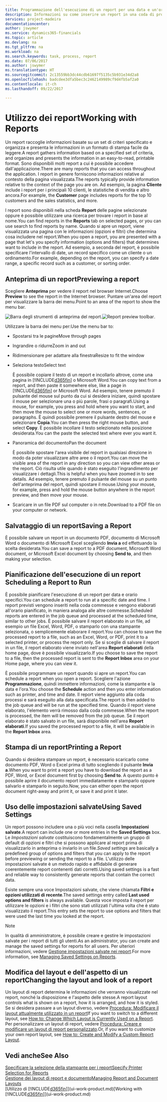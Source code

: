 ```yaml
---
title: Programmazione dell'esecuzione di un report per una data e un'ora specifiche | Documenti Microsoft
description: Informazioni su come inserire un report in una coda di processi e programmare per l'elaborazione per una data e un'ora specifiche.
services: project-madeira
documentationcenter: 
author: jswymer
ms.service: dynamics365-financials
ms.topic: article
ms.devlang: na
ms.tgt_pltfrm: na
ms.workload: na
ms.search.keywords: task, process, report
ms.date: 07/06/2017
ms.author: jswymer
ms.translationtype: HT
ms.sourcegitcommit: 2c13559bb3dc44cdb61697f5135c5b931e34d2a8
ms.openlocfilehash: badcdee3dfa5bec3c2462149989cf9d4fb5af2a0
ms.contentlocale: it-ch
ms.lasthandoff: 09/22/2017

---
```

# <a name="working-with-reports"></a><span data-ttu-id="23fc3-103">Utilizzo dei report</span><span class="sxs-lookup"><span data-stu-id="23fc3-103">Working with Reports</span></span>
<span data-ttu-id="23fc3-104">Un report raccoglie informazioni basate su un set di criteri specificato e organizza e presenta le informazioni in un formato di stampa facile da leggere.</span><span class="sxs-lookup"><span data-stu-id="23fc3-104">A report gathers information based on a specified set of criteria, and organizes and presents the information in an easy-to-read, printable format.</span></span> <span data-ttu-id="23fc3-105">Sono disponibili molti report a cui è possibile accedere dall'applicazione.</span><span class="sxs-lookup"><span data-stu-id="23fc3-105">There are many reports that you can access throughout the application.</span></span> <span data-ttu-id="23fc3-106">I report in genere forniscono informazioni relative al contesto della pagina visualizzata.</span><span class="sxs-lookup"><span data-stu-id="23fc3-106">The reports typically provide information relative to the context of the page you are on.</span></span> <span data-ttu-id="23fc3-107">Ad esempio, la pagina **Cliente** include i report per i principali 10 clienti, le statistiche di vendita e altro ancora.</span><span class="sxs-lookup"><span data-stu-id="23fc3-107">For example, the **Customer** page includes reports for the top 10 customers and the sales statistics, and more.</span></span>

<span data-ttu-id="23fc3-108">I report sono disponibili nella scheda **Report** delle pagine selezionate oppure è possibile utilizzare una ricerca per trovare i report in base al nome.</span><span class="sxs-lookup"><span data-stu-id="23fc3-108">You can find reports in the **Reports** tab on selected pages, or you can use search to find reports by name.</span></span> <span data-ttu-id="23fc3-109">Quando si apre un report, viene visualizzata una pagina con le informazioni (opzioni e filtri) che determina cosa includere nel report.</span><span class="sxs-lookup"><span data-stu-id="23fc3-109">When you open a report, you are presented with a page that let's you specify information (options and filters) that determines want to include in the report.</span></span> <span data-ttu-id="23fc3-110">Ad esempio, a seconda del report, è possibile specificare l'intervallo di date, un record specifico come un cliente o un ordinamento.</span><span class="sxs-lookup"><span data-stu-id="23fc3-110">For example, depending on the report, you can specify a date range, a specific record such as a customer, or sorting order.</span></span>

## <a name="previewing-a-report"></a><span data-ttu-id="23fc3-111">Anteprima di un report</span><span class="sxs-lookup"><span data-stu-id="23fc3-111">Previewing a report</span></span>
<span data-ttu-id="23fc3-112">Scegliere **Anteprima** per vedere il report nel browser Internet.</span><span class="sxs-lookup"><span data-stu-id="23fc3-112">Choose **Preview** to see the report in the Internet browser.</span></span> <span data-ttu-id="23fc3-113">Puntare un'area del report per visualizzare la barra dei menu.</span><span class="sxs-lookup"><span data-stu-id="23fc3-113">Point to an area of the report to show the menu bar.</span></span>  

<span data-ttu-id="23fc3-114">![Barra degli strumenti di anteprima del report](media/report_viewer.png "Barra degli strumenti di anteprima del report").</span><span class="sxs-lookup"><span data-stu-id="23fc3-114">![Report preview toolbar](media/report_viewer.png "Report preview toolbar").</span></span>

<span data-ttu-id="23fc3-115">Utilizzare la barra dei menu per:</span><span class="sxs-lookup"><span data-stu-id="23fc3-115">Use the menu bar to:</span></span>

-   <span data-ttu-id="23fc3-116">Spostarsi tra le pagine</span><span class="sxs-lookup"><span data-stu-id="23fc3-116">Move through pages</span></span>
-   <span data-ttu-id="23fc3-117">Ingrandire o ridurre</span><span class="sxs-lookup"><span data-stu-id="23fc3-117">Zoom in and out</span></span>
-   <span data-ttu-id="23fc3-118">Ridimensionare per adattare alla finestra</span><span class="sxs-lookup"><span data-stu-id="23fc3-118">Resize to fit the window</span></span>
-   <span data-ttu-id="23fc3-119">Seleziona testo</span><span class="sxs-lookup"><span data-stu-id="23fc3-119">Select text</span></span>

    <span data-ttu-id="23fc3-120">È possibile copiare il testo di un report e incollarlo altrove, come una pagina in [!INCLUDE[d365fin](includes/d365fin_md.md)] o Microsoft Word.</span><span class="sxs-lookup"><span data-stu-id="23fc3-120">You can copy text from a report, and then paste it somewhere else, like a page in [!INCLUDE[d365fin](includes/d365fin_md.md)] or Microsoft Word.</span></span>  <span data-ttu-id="23fc3-121">Ad esempio, tenere premuto il pulsante del mouse sul punto da cui si desidera iniziare, quindi spostare il mouse per selezionare una o più parole, frasi o paragrafi.</span><span class="sxs-lookup"><span data-stu-id="23fc3-121">Using a mouse, for example, you press and hold where you want to start, and then move the mouse to select one or more words, sentences, or paragraphs.</span></span> <span data-ttu-id="23fc3-122">È quindi possibile premere il pulsante destro del mouse e selezionare **Copia**.</span><span class="sxs-lookup"><span data-stu-id="23fc3-122">You can then press the right mouse button, and select **Copy**.</span></span> <span data-ttu-id="23fc3-123">È possibile incollare il testo selezionato nella posizione desiderata.</span><span class="sxs-lookup"><span data-stu-id="23fc3-123">You can the paste the selected text where ever you want it.</span></span>
-   <span data-ttu-id="23fc3-124">Panoramica del documento</span><span class="sxs-lookup"><span data-stu-id="23fc3-124">Pan the document</span></span>

    <span data-ttu-id="23fc3-125">È possibile spostare l'area visibile del report in qualsiasi direzione in modo da poter visualizzare altre aree o il report.</span><span class="sxs-lookup"><span data-stu-id="23fc3-125">You can move the visible area of the report in any direction so you can view other areas or the report.</span></span> <span data-ttu-id="23fc3-126">Ciò risulta utile quando è stato eseguito l'ingrandimento per visualizzare i dettagli.</span><span class="sxs-lookup"><span data-stu-id="23fc3-126">This is helpful when you have zoomed in to see details.</span></span>  <span data-ttu-id="23fc3-127">Ad esempio, tenere premuto il pulsante del mouse su un punto dell'anteprima del report, quindi spostare il mouse.</span><span class="sxs-lookup"><span data-stu-id="23fc3-127">Using your mouse, for example, press and hold the mouse button anywhere in the report preview, and then move your mouse.</span></span>

-   <span data-ttu-id="23fc3-128">Scaricare in un file PDF sul computer o in rete.</span><span class="sxs-lookup"><span data-stu-id="23fc3-128">Download to a PDF file on your computer or network.</span></span>


## <a name="saving-a-report"></a><span data-ttu-id="23fc3-129">Salvataggio di un report</span><span class="sxs-lookup"><span data-stu-id="23fc3-129">Saving a Report</span></span>
<span data-ttu-id="23fc3-130">È possibile salvare un report in un documento PDF, documento di Microsoft Word o documento di Microsoft Excel scegliendo **Invia a** ed effettuando la scelta desiderata.</span><span class="sxs-lookup"><span data-stu-id="23fc3-130">You can save a report to a PDF document, Microsoft Word document, or Microsoft Excel document by choosing **Send to**, and then making your selection.</span></span> 

## <span data-ttu-id="23fc3-131"><a name="ScheduleReport"></a> Pianificazione dell'esecuzione di un report</span><span class="sxs-lookup"><span data-stu-id="23fc3-131"><a name="ScheduleReport"></a> Scheduling a Report to Run</span></span>
<span data-ttu-id="23fc3-132">È possibile pianificare l'esecuzione di un report per data e orario specifici.</span><span class="sxs-lookup"><span data-stu-id="23fc3-132">You can schedule a report to run at a specific date and time.</span></span> <span data-ttu-id="23fc3-133">I report previsti vengono inseriti nella coda commesse e vengono elaborati all'orario pianificato, in maniera analoga alle altre commesse.</span><span class="sxs-lookup"><span data-stu-id="23fc3-133">Scheduled reports are entered in the job queue and processed at the scheduled time, similar to other jobs.</span></span> <span data-ttu-id="23fc3-134">È possibile salvare il report elaborato in un file, ad esempio un file Excel, Word, PDF, o stamparlo con una stampante selezionata, o semplicemente elaborare il report.</span><span class="sxs-lookup"><span data-stu-id="23fc3-134">You can choose to save the processed report to a file, such as an Excel, Word, or PDF, print it to a selected printer, or process the report only.</span></span> <span data-ttu-id="23fc3-135">Se si sceglie di salvare il report in un file, il report elaborato viene inviato nell'area **Report elaborati** della home page, dove è possibile visualizzarlo.</span><span class="sxs-lookup"><span data-stu-id="23fc3-135">If you choose to save the report to a file, then the processed report is sent to the **Report Inbox** area on your Home page, where you can view it.</span></span>

<span data-ttu-id="23fc3-136">È possibile programmare un report quando si apre un report.</span><span class="sxs-lookup"><span data-stu-id="23fc3-136">You can schedule a report when you open a report.</span></span> <span data-ttu-id="23fc3-137">Scegliere l'azione **Programmazione**, quindi immettere informazioni, come la stampante e la data e l'ora.</span><span class="sxs-lookup"><span data-stu-id="23fc3-137">You choose the **Schedule** action and then you enter information such as printer, and time and date.</span></span> <span data-ttu-id="23fc3-138">Il report viene aggiunto alla coda processi e sarà eseguito alla data specificata.</span><span class="sxs-lookup"><span data-stu-id="23fc3-138">The report is then added to the job queue and will be run at the specified time.</span></span> <span data-ttu-id="23fc3-139">Quando il report viene elaborato, l'elemento verrà rimosso dalla coda commesse.</span><span class="sxs-lookup"><span data-stu-id="23fc3-139">When the report is processed, the item will be removed from the job queue.</span></span> <span data-ttu-id="23fc3-140">Se il report elaborato è stato salvato in un file, sarà disponibile nell'area **Report elaborati**.</span><span class="sxs-lookup"><span data-stu-id="23fc3-140">If you saved the processed report to a file, it will be available in the **Report Inbox** area.</span></span>

## <span data-ttu-id="23fc3-141"><a name="PrintReport"></a>Stampa di un report</span><span class="sxs-lookup"><span data-stu-id="23fc3-141"><a name="PrintReport"></a>Printing a Report</span></span>
<span data-ttu-id="23fc3-142">Quando si desidera stampare un report, è necessario scaricarlo come documento PDF, Word o Excel prima di tutto scegliendo il pulsante **Invia a**.</span><span class="sxs-lookup"><span data-stu-id="23fc3-142">When you want to print a report you have to download the report as a PDF, Word, or Excel document first by choosing **Send to**.</span></span> <span data-ttu-id="23fc3-143">A questo punto è possibile aprire il documento report immediatamente e stamparlo oppure salvarlo e stamparlo in seguito.</span><span class="sxs-lookup"><span data-stu-id="23fc3-143">Now, you can either open the report document right-away and print it, or save it and print it later.</span></span>

## <a name="using-saved-settings"></a><span data-ttu-id="23fc3-144">Uso delle impostazioni salvate</span><span class="sxs-lookup"><span data-stu-id="23fc3-144">Using Saved Settings</span></span>
<span data-ttu-id="23fc3-145">Un report possono includere una o più voci nella casella **Impostazioni salvate**.</span><span class="sxs-lookup"><span data-stu-id="23fc3-145">A report can include one or more entries in the **Saved Settings** box.</span></span> <span data-ttu-id="23fc3-146">Le *Impostazioni salvate* costituiscono fondamentalmente un gruppo di default di opzioni e filtri che si possono applicare al report prima di visualizzarlo in anteprima o inviarlo in un file.</span><span class="sxs-lookup"><span data-stu-id="23fc3-146">*Saved settings* are basically a predefined group of options and filters that you can apply to the report before previewing or sending the report to a file.</span></span> <span data-ttu-id="23fc3-147">L'utilizzo delle impostazioni salvate è un metodo rapido e affidabile di generare coerentemente report contenenti dati corretti.</span><span class="sxs-lookup"><span data-stu-id="23fc3-147">Using saved settings is a fast and reliable way to consistently generate reports that contain the correct data.</span></span>

<span data-ttu-id="23fc3-148">Esiste sempre una voce Impostazioni salvate, che viene chiamata **Filtri e opzioni utilizzati di recente**.</span><span class="sxs-lookup"><span data-stu-id="23fc3-148">The saved settings entry called **Last used options and filters** is always available.</span></span> <span data-ttu-id="23fc3-149">Questa voce imposta il report per utilizzare le opzioni e i filtri che sono stati utilizzati l'ultima volta che è stato visualizzato il report.</span><span class="sxs-lookup"><span data-stu-id="23fc3-149">This entry sets the report to use options and filters that were used the last time you looked at the report.</span></span>

>[!NOTE]
><span data-ttu-id="23fc3-150">In qualità di amministratore, è possibile creare e gestire le impostazioni salvate per i report di tutti gli utenti.</span><span class="sxs-lookup"><span data-stu-id="23fc3-150">As an administrator, you can create and manage the saved settings for reports for all users.</span></span> <span data-ttu-id="23fc3-151">Per ulteriori informazioni, vedere [Gestione impostazioni salvate nei report](reports-saving-reusing-settings.md).</span><span class="sxs-lookup"><span data-stu-id="23fc3-151">For more information, see [Managing Saved Settings on Reports](reports-saving-reusing-settings.md).</span></span>

## <a name="changing-the-layout-and-look-of-a-report"></a><span data-ttu-id="23fc3-152">Modifica del layout e dell'aspetto di un report</span><span class="sxs-lookup"><span data-stu-id="23fc3-152">Changing the layout and look of a report</span></span>
<span data-ttu-id="23fc3-153">Un layout di report determina le informazioni che verranno visualizzate nel report, nonché la disposizione e l'aspetto delle stesse.</span><span class="sxs-lookup"><span data-stu-id="23fc3-153">A report layout controls what is shown on a report, how it is arranged, and how it is styled.</span></span> <span data-ttu-id="23fc3-154">Se si desidera passare a un layout diverso, vedere [Procedura: Modificare il layout attualmente utilizzato in un report](ui-how-change-layout-currently-used-report.md)</span><span class="sxs-lookup"><span data-stu-id="23fc3-154">If you want to switch to a different layout, see [How to: Change Which Layout is Currently Used on a Report](ui-how-change-layout-currently-used-report.md).</span></span> <span data-ttu-id="23fc3-155">Per personalizzare un layout di report, vedere [Procedura: Creare e modificare un layout di report personalizzato](ui-how-create-custom-report-layout.md).</span><span class="sxs-lookup"><span data-stu-id="23fc3-155">Or, if you want to customize your own report layout, see [How to: Create and Modify a Custom Report Layout](ui-how-create-custom-report-layout.md).</span></span>

## <a name="see-also"></a><span data-ttu-id="23fc3-156">Vedi anche</span><span class="sxs-lookup"><span data-stu-id="23fc3-156">See Also</span></span>
[<span data-ttu-id="23fc3-157">Specificare la selezione della stampante per i report</span><span class="sxs-lookup"><span data-stu-id="23fc3-157">Specify Printer Selection for Reports</span></span>](ui-specify-printer-selection-reports.md)  
[<span data-ttu-id="23fc3-158">Gestione dei layout di report e documento</span><span class="sxs-lookup"><span data-stu-id="23fc3-158">Managing Report and Document Layouts</span></span>](ui-manage-report-layouts.md)  
<span data-ttu-id="23fc3-159">[Utilizzo di [!INCLUDE[d365fin](includes/d365fin_md.md)]](ui-work-product.md)</span><span class="sxs-lookup"><span data-stu-id="23fc3-159">[Working with [!INCLUDE[d365fin](includes/d365fin_md.md)]](ui-work-product.md)</span></span>


